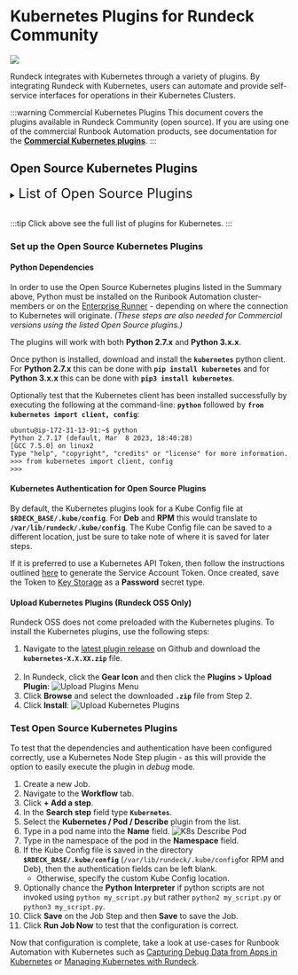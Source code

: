 # Kubernetes Plugins for Rundeck Community
![](/assets/img/kubernetes-icon.png)

Rundeck integrates with Kubernetes through a variety of plugins. By integrating Rundeck with Kubernetes, users can automate and provide self-service interfaces for operations in their Kubernetes Clusters.

:::warning Commercial Kubernetes Plugins
This document covers the plugins available in Rundeck Community (open source).  If you are using one of the commercial Runbook Automation products, see documentation for the [**Commercial Kubernetes plugins**](/manual/plugins/kubernetes-plugins-overview.md).
:::

## Open Source Kubernetes Plugins
<details><summary> <font size="5">List of Open Source Plugins</font>
</summary>

**Available in Rundeck Open Source**

|Plugin Name| Plugin Type| Description|
|:---------------------------------------------------------|:---------------------------------------------------------:|:---------------------------------------------------------|
|[**Create Deployment**](/manual/jobs/job-plugins/node-steps/kubernetes-deployment-plugins.md#kubernetes-deployment-create)|Node Step|Create a new deployment.|
|[**Delete Deployment**](/manual/jobs/job-plugins/node-steps/kubernetes-deployment-plugins.md#kubernetes-deployment-delete)|Node Step|Delete an existing deployment.|
|[**Deployment Status**](/manual/jobs/job-plugins/node-steps/kubernetes-deployment-plugins.md#kubernetes-deployment-status)|Node Step|Get the status of an existing deployment.|
|[**Update Deployment**](/manual/jobs/job-plugins/node-steps/kubernetes-deployment-plugins.md#kubernetes-deployment-update)|Node Step|Update an existing deployment.|
|[**Waitfor Deployment**](/manual/jobs/job-plugins/node-steps/kubernetes-deployment-plugins.md#kubernetes-deployment-waitfor)|Node Step|Pause workflow until deployment is complete.|
|[**Create Job**](/manual/jobs/job-plugins/node-steps/kubernetes-job-plugins.md#kubernetes-job-create)|Node Step|Create a new Kubernetes job.|
|[**Delete Job**](/manual/jobs/job-plugins/node-steps/kubernetes-job-plugins.md#kubernetes-job-delete)|Node Step|Delete an existing Kubernetes job.|
|[**Re-run Job**](/manual/jobs/job-plugins/node-steps/kubernetes-job-plugins.md#kubernetes-job-re-run)|Node Step|Re-runs an existing Kubernetes job.|
|[**Waitfor Job**](/manual/jobs/job-plugins/node-steps/kubernetes-job-plugins.md#kubernetes-job-waitfor)|Node Step|Pause workflow until Kubernetes job is complete.|
|[**Create Service**](/manual/jobs/job-plugins/node-steps/kubernetes-service-plugins.md#kubernetes-service-create)|Node Step|Create a new Kubernetes service.|
|[**Update Service**](/manual/jobs/job-plugins/node-steps/kubernetes-service-plugins.md#kubernetes-service-update)|Node Step|Update an existing Kubernetes service.|
|[**Delete Service**](/manual/jobs/job-plugins/node-steps/kubernetes-service-plugins.md#kubernetes-service-delete)|Node Step|Delete an existing Kubernetes service.|
|[**Pods Node Source**](/manual/projects/resource-model-sources/kubernetes.md)|Resource Model|Populates node inventory with Kubernetes pods.|
|[**Create Pod**](/manual/jobs/job-plugins/node-steps/kubernetes-pod-plugins.md#kubernetes-pod-create)|Node Step|Create a new Kubernetes pod.|
|[**Delete Pod**](/manual/jobs/job-plugins/node-steps/kubernetes-pod-plugins.md#kubernetes-pod-delete)|Node Step|Delete an existing Kubernetes pod.|
|[**Describe Pod**](/manual/jobs/job-plugins/node-steps/kubernetes-pod-plugins.md#kubernetes-pod-describe)|Node Step|Describe a running Kubernetes pod.|
|[**Execute Command**](/manual/jobs/job-plugins/node-steps/kubernetes-pod-plugins.md#kubernetes-pod-execute-command)|Node Step|Execute a command inside a container in a running pod.|
|[**Execute Script**](/manual/jobs/job-plugins/node-steps/kubernetes-pod-plugins.md#kubernetes-pod-execute-script)|Node Step|Execute a script inside a container in a running pod.|
|[**Pod Logs**](/manual/jobs/job-plugins/node-steps/kubernetes-pod-plugins.md#kubernetes-pod-logs)|Node Step|View the logs of a running pod.|
|[**Waitfor Pod**](/manual/jobs/job-plugins/node-steps/kubernetes-pod-plugins.md#kubernetes-pod-waitfor)|Node Step|Pause workflow until pod is in "ready" state.|
|[**Debug Pod**](/manual/jobs/job-plugins/node-steps/kubernetes-debug-plugins.md#kubernetes-debug-ephemeral-container)|Node Step|Debug a running container inside an existing pod using an ephemeral container.|
|[**Waitfor StatefulSet**](/manual/jobs/job-plugins/node-steps/kubernetes-statefulset-plugins.md#kubernetes-statefulset-waitfor)|Node Step|Pause workflow until StatefulSet has been successfully deployed.|

**Plugins available only in Commercial products**
> Note: All Open Source plugins also included.

|Plugin Name| Plugin Type| Description|
|:---------------------------------------------------------|:---------------------------------------------------------:|:---------------------------------------------------------|
|[**Amazon EKS Node Source**](/manual/projects/resource-model-sources/aws-eks.md)|Node Source|Imports Amazon Web Services EKS Clusters as Nodes.|
|[**Azure AKS Node Source**](/manual/projects/resource-model-sources/azure-aks.md)|Node Source|Imports Azure AKS Clusters as Nodes.|
|[**Google Cloud GKE Node Source**](/manual/projects/resource-model-sources/gcp-gke.md)|Node Source|Imports Google Cloud GKE Clusters as Nodes.|
|[**Kubernetes Cluster Create Object**](/manual/jobs/job-plugins/node-steps/kubernetes-create-object)|Node Step|This plugin creates an object of a selected kind within a Kubernetes cluster.|
|[**Kubernetes Cluster Delete Object**](/manual/jobs/job-plugins/node-steps/kubernetes-delete-object)|Node Step|This plugin deletes an object of a selected kind within a Kubernetes cluster.|
|[**Kubernetes Cluster Describe Object**](/manual/jobs/job-plugins/node-steps/kubernetes-describe-object)|Node Step|This plugin describes an object of a selected kind within a Kubernetes cluster.|
|[**Kubernetes Cluster List Objects**](/manual/jobs/job-plugins/node-steps/kubernetes-list-objects)|Node Step|This plugin lists objects of a selected kind within a Kubernetes cluster.|
|[**Kubernetes Cluster Object Logs**](/manual/jobs/job-plugins/node-steps/kubernetes-object-logs)|This plugin allows you to view the logs of an object within a Kubernetes cluster.|
|[**Kubernetes Cluster Run Command**](/manual/jobs/job-plugins/node-steps/kubernetes-run-command)|Node Step|This plugin allows you to execute a command in a pod within a Kubernetes cluster.|
|[**Kubernetes Cluster Run Script**](/manual/jobs/job-plugins/node-steps/kubernetes-run-script)|Node Step|This plugin executes a script using a predefined container image within a Kubernetes cluster.|
|[**Kubernetes Cluster Update Object**](/manual/jobs/job-plugins/node-steps/kubernetes-update-object)|Node Step|This plugin updates a specified object of a selected kind within a Kubernetes cluster.|


</details>
<br>

:::tip
Click above see the full list of plugins for Kubernetes.
:::

### Set up the Open Source Kubernetes Plugins

#### Python Dependencies

In order to use the Open Source Kubernetes plugins listed in the Summary above, Python must be installed on the Runbook Automation cluster-members or on the [Enterprise Runner](/administration/runner/index.md) - depending on where the connection to Kubernetes will originate.  _(These steps are also needed for Commercial versions using the listed Open Source plugins.)_

The plugins will work with both **Python 2.7.x** and **Python 3.x.x**.

Once python is installed, download and install the **`kubernetes`** python client.  For **Python 2.7.x** this can be done with **`pip install kubernetes`** and for **Python 3.x.x** this can be done with **`pip3 install kubernetes`**.

Optionally test that the Kubernetes client has been installed successfully by executing the following at the command-line: **`python`** followed by **`from kubernetes import client, config`**:

```
ubuntu@ip-172-31-13-91:~$ python
Python 2.7.17 (default, Mar  8 2023, 18:40:28) 
[GCC 7.5.0] on linux2
Type "help", "copyright", "credits" or "license" for more information.
>>> from kubernetes import client, config
>>>
```

#### Kubernetes Authentication for Open Source Plugins

By default, the Kubernetes plugins look for a Kube Config file at **`$RDECK_BASE/.kube/config`**.  For **Deb** and **RPM** this would translate to **`/var/lib/rundeck/.kube/config`**.
The Kube Config file can be saved to a different location, just be sure to take note of where it is saved for later steps.

If it is preferred to use a Kubernetes API Token, then follow the instructions outlined [here](https://www.cncf.io/blog/2020/07/31/kubernetes-rbac-101-authentication/) to generate the Service Account Token.
Once created, save the Token to [Key Storage](/manual/system-configs.md#key-storage) as a **Password** secret type.

#### Upload Kubernetes Plugins (Rundeck OSS Only)

Rundeck OSS does not come preloaded with the Kubernetes plugins. To install the Kubernetes plugins, use the following steps:

1. Navigate to the [latest plugin release](https://github.com/rundeck-plugins/kubernetes/releases/latest) on Github and download the **`kubernetes-X.X.XX.zip`** file.<br><br>
2. In Rundeck, click the **Gear Icon** and then click the **Plugins > Upload Plugin**:
   ![Upload Plugins Menu](/assets/img/upload-plugins-menu.png)
3. Click **Browse** and select the downloaded **`.zip`** file from Step 2.
4. Click **Install**:
   ![Upload Kubernetes Plugins](/assets/img/upload-k8s-plugins.png)

### Test Open Source Kubernetes Plugins

To test that the dependencies and authentication have been configured correctly, use a Kubernetes Node Step plugin - as this will provide the option to easily
execute the plugin in _debug_ mode.

1. Create a new Job.
2. Navigate to the **Workflow** tab.
3. Click **+ Add a step**.
4. In the **Search step** field type **`Kubernetes`**.
5. Select the **Kubernetes / Pod / Describe** plugin from the list.
6. Type in a pod name into the **Name** field.
   ![K8s Describe Pod](/assets/img/k8s-describe-pod.png)
7. Type in the namespace of the pod in the **Namespace** field.
8. If the Kube Config file is saved in the directory **`$RDECK_BASE/.kube/config`** (`/var/lib/rundeck/.kube/config`for RPM and Deb), then the authentication fields can be left blank.
    * Otherwise, specify the custom Kube Config location.
9. Optionally chance the **Python Interpreter** if python scripts are not invoked using `python my_script.py` but rather `python2 my_script.py` or `python3 my_script.py`.
10. Click **Save** on the Job Step and then **Save** to save the Job.
11. Click **Run Job Now** to test that the configuration is correct.

Now that configuration is complete, take a look at use-cases for Runbook Automation with Kubernetes such as
[Capturing Debug Data from Apps in Kubernetes](/learning/solutions/automated-diagnostics/examples/k8s-app-debug-capture)
or [Managing Kubernetes with Rundeck](/learning/howto/how2kube.md#managing-kubernetes-with-rundeck).